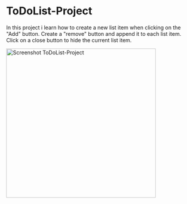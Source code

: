 # ToDoList-Project

In this project i learn how to create a new list item when clicking on the "Add" button.
Create a "remove" button and append it to each list item.
Click on a close button to hide the current list item.

<img width="400" alt="Screenshot ToDoList-Project" src="https://user-images.githubusercontent.com/113840044/206395742-a574b02c-cd74-44f7-bec4-069a1375da49.png">

 

